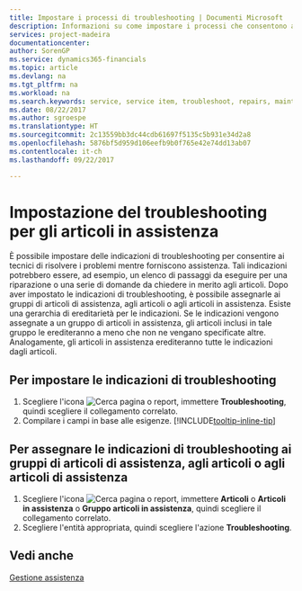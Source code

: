 ```yaml
---
title: Impostare i processi di troubleshooting | Documenti Microsoft
description: Informazioni su come impostare i processi che consentono ai rappresentanti dell'assistenza di identificare e risolvere i problemi con gli articoli in assistenza.
services: project-madeira
documentationcenter: 
author: SorenGP
ms.service: dynamics365-financials
ms.topic: article
ms.devlang: na
ms.tgt_pltfrm: na
ms.workload: na
ms.search.keywords: service, service item, troubleshoot, repairs, maintenance
ms.date: 08/22/2017
ms.author: sgroespe
ms.translationtype: HT
ms.sourcegitcommit: 2c13559bb3dc44cdb61697f5135c5b931e34d2a8
ms.openlocfilehash: 5876bf5d959d106eefb9b0f765e42e74dd13ab07
ms.contentlocale: it-ch
ms.lasthandoff: 09/22/2017

---
```


# <a name="setting-up-troubleshooting-for-service-items"></a>Impostazione del troubleshooting per gli articoli in assistenza
È possibile impostare delle indicazioni di troubleshooting per consentire ai tecnici di risolvere i problemi mentre forniscono assistenza. Tali indicazioni potrebbero essere, ad esempio, un elenco di passaggi da eseguire per una riparazione o una serie di domande da chiedere in merito agli articoli. Dopo aver impostato le indicazioni di troubleshooting, è possibile assegnarle ai gruppi di articoli di assistenza, agli articoli o agli articoli in assistenza. Esiste una gerarchia di ereditarietà per le indicazioni. Se le indicazioni vengono assegnate a un gruppo di articoli in assistenza, gli articoli inclusi in tale gruppo le erediteranno a meno che non ne vengano specificate altre. Analogamente, gli articoli in assistenza erediteranno tutte le indicazioni dagli articoli.  

## <a name="to-set-up-troubleshooting-guidelines"></a>Per impostare le indicazioni di troubleshooting
1. Scegliere l'icona ![Cerca pagina o report](media/ui-search/search_small.png "icona Cerca pagina o report"), immettere **Troubleshooting**, quindi scegliere il collegamento correlato.  
2. Compilare i campi in base alle esigenze. [!INCLUDE[tooltip-inline-tip](includes/tooltip-inline-tip_md.md)]  

## <a name="to-assign-troubleshooting-guidelines-to-items-service-items-or-service-item-groups"></a>Per assegnare le indicazioni di troubleshooting ai gruppi di articoli di assistenza, agli articoli o agli articoli di assistenza
1. Scegliere l'icona ![Cerca pagina o report](media/ui-search/search_small.png "icona Cerca pagina o report"), immettere **Articoli** o **Articoli in assistenza** o **Gruppo articoli in assistenza**, quindi scegliere il collegamento correlato.  
2. Scegliere l'entità appropriata, quindi scegliere l'azione **Troubleshooting**.  

## <a name="see-also"></a>Vedi anche
[Gestione assistenza](service-service.md)
